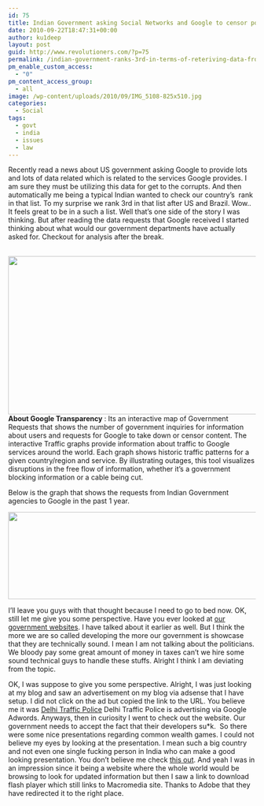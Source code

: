 ```yaml
---
id: 75
title: Indian Government asking Social Networks and Google to censor political parties and politicians. But why?
date: 2010-09-22T18:47:31+00:00
author: ku1deep
layout: post
guid: http://www.revolutioners.com/?p=75
permalink: /indian-government-ranks-3rd-in-terms-of-reteriving-data-from-google/
pm_enable_custom_access:
  - "0"
pm_content_access_group:
  - all
image: /wp-content/uploads/2010/09/IMG_5108-825x510.jpg
categories:
  - Social
tags:
  - govt
  - india
  - issues
  - law
---
```

Recently read a news about US government asking Google to provide lots and lots of data related which is related to the services Google provides. I am sure they must be utilizing this data for get to the corrupts. And then automatically me being a typical Indian wanted to check our country’s  rank in that list. To my surprise we rank 3rd in that list after US and Brazil. Wow.. It feels great to be in a such a list. Well that’s one side of the story I was thinking. But after reading the data requests that Google received I started thinking about what would our government departments have actually asked for. Checkout for analysis after the break.

<span id="more-2453"></span>  
<img loading="lazy" class="alignnone" src="https://web.archive.org/web/20130308104932im_/http://img201.imageshack.us/img201/1192/indiangovernmentgoogled.png" alt="" width="600" height="321" />  
**About Google Transparency** : Its an interactive map of Government Requests that shows the number of government inquiries for information about users and requests for Google to take down or censor content. The interactive Traffic graphs provide information about traffic to Google services around the world. Each graph shows historic traffic patterns for a given country/region and service. By illustrating outages, this tool visualizes disruptions in the free flow of information, whether it’s a government blocking information or a cable being cut.

Below is the graph that shows the requests from Indian Government agencies to Google in the past 1 year.

<img loading="lazy" class="alignnone" src="https://web.archive.org/web/20130308104932im_/http://img52.imageshack.us/img52/6910/searchpatterngoogletran.png" alt="" width="600" height="177" /> 

I’ll leave you guys with that thought because I need to go to bed now. OK, still let me give you some perspective. Have you ever looked at [our government websites](https://web.archive.org/web/20130308104932/http://www.revolutioners.com/where-the-hell-are-indian-web-developers/). I have talked about it earlier as well. But I think the more we are so called developing the more our government is showcase that they are technically sound. I mean I am not talking about the politicians. We bloody pay some great amount of money in taxes can’t we hire some sound technical guys to handle these stuffs. Alright I think I am deviating from the topic.

OK, I was suppose to give you some perspective. Alright, I was just looking at my blog and saw an advertisement on my blog via adsense that I have setup. I did not click on the ad but copied the link to the URL. You believe me it was <a href="https://web.archive.org/web/20130308104932/http://www.delhitrafficpolice.nic.in/" target="_blank" rel="noopener">Delhi Traffic Police</a> Delhi Traffic Police is advertising via Google Adwords. Anyways, then in curiosity I went to check out the website. Our government needs to accept the fact that their developers su*k.  So there were some nice presentations regarding common wealth games. I could not believe my eyes by looking at the presentation. I mean such a big country and not even one single fucking person in India who can make a good looking presentation. You don’t believe me check <a href="https://web.archive.org/web/20130308104932/http://www.delhitrafficpolice.nic.in/cwg1.ppt" target="_blank" rel="noopener">this out</a>. And yeah I was in an impression since it being a website where the whole world would be browsing to look for updated information but then I saw a link to download flash player which still links to Macromedia site. Thanks to Adobe that they have redirected it to the right place.